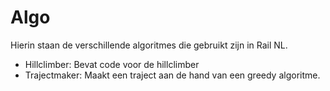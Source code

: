 # Algo

Hierin staan de verschillende algoritmes die gebruikt zijn in Rail NL. 
- Hillclimber: Bevat code voor de hillclimber
- Trajectmaker: Maakt een traject aan de hand van een greedy algoritme.
